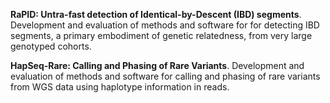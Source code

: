 **RaPID: Untra-fast detection of Identical-by-Descent (IBD) segments**. Development and evaluation of methods and software for for detecting IBD segments, a primary embodiment of genetic relatedness, from very large genotyped cohorts. 

**HapSeq-Rare: Calling and Phasing of Rare Variants**. Development and evaluation of methods and software for calling and phasing of rare variants from WGS data using haplotype information in reads.


